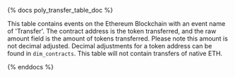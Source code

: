 {% docs poly_transfer_table_doc %}

This table contains events on the Ethereum Blockchain with an event name of 'Transfer'. The contract address is the token transferred, and the raw amount field is the amount of tokens transferred. Please note this amount is not decimal adjusted. Decimal adjustments for a token address can be found in ```dim_contracts```. This table will not contain transfers of native ETH.

{% enddocs %}